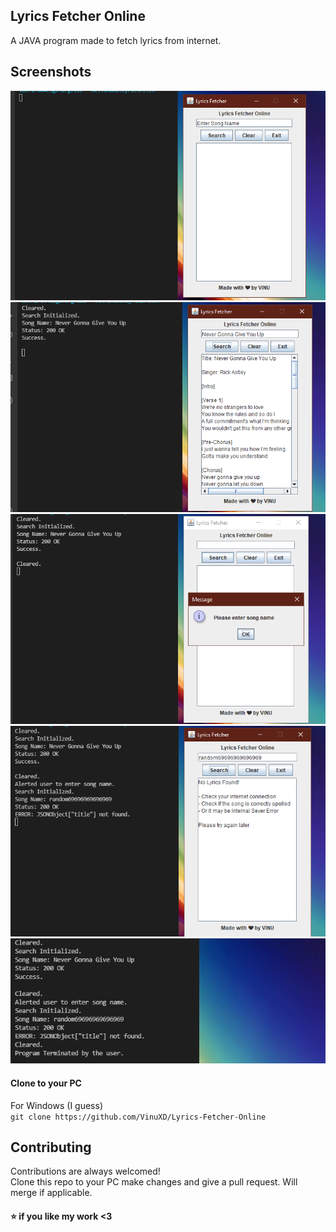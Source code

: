 ## Lyrics Fetcher Online

A JAVA program made to fetch lyrics from internet.

## Screenshots

![Screenshot](https://github.com/VinuXD/Lyrics-Fetcher-Online/blob/master/images/1.png)
![Screenshot](https://github.com/VinuXD/Lyrics-Fetcher-Online/blob/master/images/2.png)
![Screenshot](https://github.com/VinuXD/Lyrics-Fetcher-Online/blob/master/images/3.png)
![Screenshot](https://github.com/VinuXD/Lyrics-Fetcher-Online/blob/master/images/4.png)
![Screenshot](https://github.com/VinuXD/Lyrics-Fetcher-Online/blob/master/images/5.png)

#### Clone to your PC
For Windows (I guess)</br>
```git clone https://github.com/VinuXD/Lyrics-Fetcher-Online```

## Contributing

Contributions are always welcomed! </br>
Clone this repo to your PC make changes and give a pull request. Will merge if applicable.

#### ⭐ if you like my work <3
